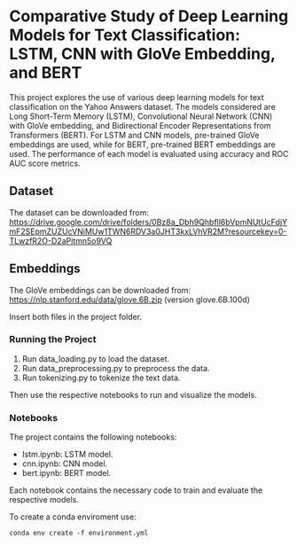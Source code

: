 # Comparative Study of Deep Learning Models for Text Classification: LSTM, CNN with GloVe Embedding, and BERT


 This project explores the use of various deep learning models for text classification on the Yahoo Answers dataset. The models considered are Long Short-Term Memory (LSTM), Convolutional Neural Network (CNN) with GloVe embedding, and Bidirectional Encoder Representations from Transformers (BERT). For LSTM and CNN models, pre-trained GloVe embeddings are used, while for BERT, pre-trained BERT embeddings are used. The performance of each model is evaluated using accuracy and ROC AUC score metrics.
 
 ## Dataset
 
 The dataset can be downloaded from: https://drive.google.com/drive/folders/0Bz8a_Dbh9Qhbfll6bVpmNUtUcFdjYmF2SEpmZUZUcVNiMUw1TWN6RDV3a0JHT3kxLVhVR2M?resourcekey=0-TLwzfR2O-D2aPitmn5o9VQ
 
 ## Embeddings
The GloVe embeddings can be downloaded from: https://nlp.stanford.edu/data/glove.6B.zip (version glove.6B.100d)

Insert both files in the project folder.

### Running the Project
1. Run data_loading.py to load the dataset.
2. Run data_preprocessing.py to preprocess the data.
3. Run tokenizing.py to tokenize the text data.

Then use the respective notebooks to run and visualize the models.

### Notebooks
The project contains the following notebooks:

- lstm.ipynb: LSTM model.
- cnn.ipynb: CNN model.
- bert.ipynb: BERT model.

Each notebook contains the necessary code to train and evaluate the respective models.

To create a conda enviroment use:

```
conda env create -f environment.yml

```
